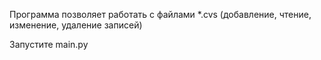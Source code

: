 Программа позволяет работать с файлами *.cvs (добавление, чтение, изменение, удаление записей)

Запустите main.py

